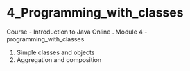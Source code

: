 # 4_Programming_with_classes
Сourse - Introduction to Java Online . Module 4 - programming_with_classes
1. Simple classes and objects
2. Aggregation and composition
